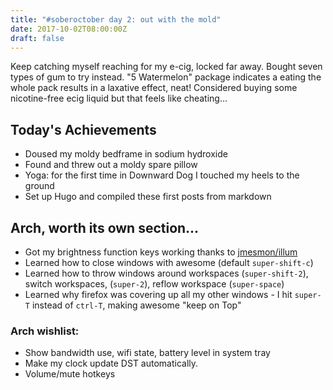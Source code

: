 ```yaml
---
title: "#soberoctober day 2: out with the mold"
date: 2017-10-02T08:00:00Z
draft: false
---
```



Keep catching myself reaching for my e-cig, locked far away. Bought seven types of gum to try instead. "5 Watermelon" package indicates a
eating the whole pack results in a laxative effect, neat! Considered buying some nicotine-free ecig liquid but that feels like cheating...

## Today's Achievements
* Doused my moldy bedframe in sodium hydroxide 
* Found and threw out a moldy spare pillow
* Yoga: for the first time in Downward Dog I touched my heels to the ground 
* Set up Hugo and compiled these first posts from markdown

## Arch, worth its own section...
* Got my brightness function keys working thanks to [jmesmon/illum](https://github.com/jmesmon/illum)
* Learned how to close windows with awesome (default `super-shift-c`)
* Learned how to throw windows around workspaces (`super-shift-2`), switch workspaces, (`super-2`), reflow workspace (`super-space`)
* Learned why firefox was covering up all my other windows - I hit `super-T` instead of `ctrl-T`, making awesome "keep on Top"

### Arch wishlist:
* Show bandwidth use, wifi state, battery level in system tray
* Make my clock update DST automatically.
* Volume/mute hotkeys
